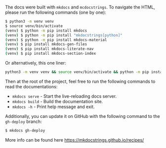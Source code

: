The docs were built with `mkdocs` and `mcdocstrings`. To navigate the HTML, please run the following commands (one by one):

```bash
$ python3 -m venv venv
$ source venv/bin/activate
(venv) $ python -m pip install mkdocs
(venv) $ python -m pip install "mkdocstrings[python]"
(venv) $ python -m pip install mkdocs-material
(venv) $ pip install mkdocs-gen-files
(venv) $ pip install mkdocs-literate-nav
(venv) $ pip install mkdocs-section-index
```

Or alternatively, this one liner:

```bash
python3 -m venv venv && source venv/bin/activate && python -m pip install mkdocs "mkdocstrings[python]" mkdocs-material mkdocs-gen-files mkdocs-literate-nav mkdocs-section-index
```

Then at the root of the project, feel free to run the following commands to read the documentations:

* `mkdocs serve` - Start the live-reloading docs server.
* `mkdocs build` - Build the documentation site.
* `mkdocs -h` - Print help message and exit.

Additionally, you can update it on GitHub with the following command to the `gh-deploy` branch:
```bash
$ mkdocs gh-deploy
```

More info can be found here https://mkdocstrings.github.io/recipes/
